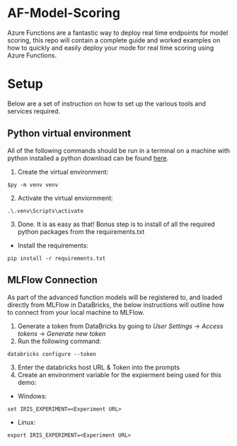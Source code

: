 # AF-Model-Scoring
Azure Functions are a fantastic way to deploy real time endpoints for model scoring, this repo will contain a complete guide and worked examples on how to quickly and easily deploy your mode for real time scoring using Azure Functions. 

# Setup
Below are a set of instruction on how to set up the various tools and services required.

## Python virtual environment
All of the following commands should be run in a terminal on a machine with python installed a python download can be found [here](https://www.python.org/downloads/).
1) Create the virtual environment:
```
$py -m venv venv
```
2) Activate the virtual enviornment:
```
.\.venv\Scripts\activate
```
3) Done. It is as easy as that!
Bonus step is to install of all the required python packages from the requirements.txt
- Install the requirements:
```
pip install -r requirements.txt
```

## MLFlow Connection
As part of the advanced function models will be registered to, and loaded directly from MLFlow in DataBricks, the below instructions will outline how to connect from your local machine to MLFlow.
1) Generate a token from DataBricks by going to *User Settings* -> *Access tokens* -> *Generate new token*
2) Run the following command:
```
databricks configure --token
```
3) Enter the databricks host URL & Token into the prompts
4) Create an environment variable for the expierment being used for this demo:
- Windows:
```
set IRIS_EXPERIMENT=<Experiment URL>
```
- Linux:
```
export IRIS_EXPERIMENT=<Experiment URL>
```